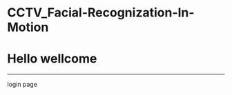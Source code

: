 # CCTV_Facial-Recognization-In-Motion
<h1>Hello wellcome</h1>
<hr>
  <a herf="https://github.com/vishnuvardhankoyya/loginpage">login page</a>
</hr>

